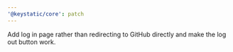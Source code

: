 ```yaml
---
'@keystatic/core': patch
---
```


Add log in page rather than redirecting to GitHub directly and make the log out button work.
